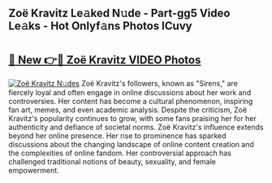 ## Zoë Kravitz Le𝚊ked N𝚞de - Part-gg5 Video Le𝚊ks - Hot Onlyf𝚊ns Photos ICuvy

# <h2><a href="http://ab57035.deff.icu/?id=Zo%c3%ab+Kravitz">🔗 New 👉🔴 Zoë Kravitz VIDEO Photos</a></h2>

[![Zoë Kravitz N𝚞des](https://i.imgur.com/rIISA9y.gif)](http://ab57035.deff.icu/?id=Zo%c3%ab+Kravitz)
Zoë Kravitz's followers, known as "Sirens," are fiercely loyal and often engage in online discussions about her work and controversies. Her content has become a cultural phenomenon, inspiring fan art, memes, and even academic analysis. Despite the criticism, Zoë Kravitz's popularity continues to grow, with some fans praising her for her authenticity and defiance of societal norms. Zoë Kravitz's influence extends beyond her online presence. Her rise to prominence has sparked discussions about the changing landscape of online content creation and the complexities of online fandom. Her controversial approach has challenged traditional notions of beauty, sexuality, and female empowerment.
